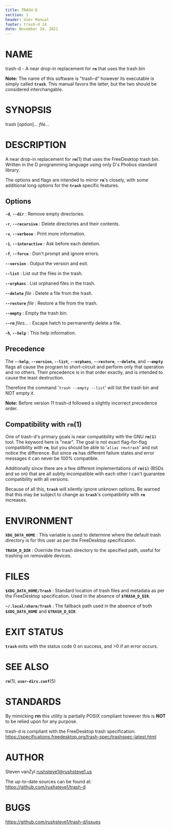 ```yaml
---
title: TRASH-D
section: 1
header: User Manual
footer: trash-d 14
date: November 24, 2021
---
```


NAME
====

trash-d - A near drop-in replacement for **`rm`** that uses the trash bin

**Note:** The name of this software is "trash-d" however its executable
is simply called **`trash`**. This manual favors the latter, but the two
should be considered interchangable.

SYNOPSIS
========

trash [_option_]... _file_...

DESCRIPTION
===========

A near drop-in replacement for **`rm`**(1) that uses the FreeDesktop trash bin.
Written in the D programming language using only D's Phobos standard library.

The options and flags are intended to mirror **`rm`**'s closely, with some
additional long options for the **`trash`** specific features.

Options
-------

**`-d`**, **`--dir`**
: Remove empty directories.

**`-r`**, **`--recursive`**
: Delete directories and their contents.

**`-v`**, **`--verbose`**
: Print more information.

**`-i`**, **`--interactive`**
: Ask before each deletion.

**`-f`**, **`--force`**
: Don't prompt and ignore errors.

**`--version`**
: Output the version and exit.

**`--list`**
: List out the files in the trash.

**`--orphans`**
: List orphaned files in the trash.

**`--delete`** _file_
: Delete a file from the trash.

**`--restore`** _file_
: Restore a file from the trash.

**`--empty`**
: Empty the trash bin.

**`--rm`** _files_...
: Escape hatch to permanently delete a file.

**`-h`**, **`--help`**
: This help information.

Precedence
----------

The **`--help`**, **`--version`**, **`--list`**, **`--orphans`**,
**`--restore`**, **`--delete`**, and **`--empty`** flags all cause the program
to short-circuit and perform only that operation and no others. Their
precedence is in that order exactly, and is intended to cause the least
destruction.

Therefore the command '`trash --empty --list`' will list the trash bin and NOT
empty it.

**Note:** Before version 11 trash-d followed a slightly incorrect precedence
order.

Compatibility with **`rm`**(1) 
----------------------------

One of trash-d's primary goals is near compatibility with the GNU **`rm(1)`**
tool. The keyword here is "near". The goal is not exact flag-for-flag
compatibility with **`rm`**, but you should be able to '`alias rm=trash`' and
not notice the difference. But since **`rm`** has different failure states and
error messages it can never be 100% compatible.

Additionally since there are a few different implementations of **`rm(1)`**
(BSDs and so on) that are all subtly incompatible with each other I can't
guarantee compatibility with all versions.

Because of all this, **`trash`** will silently ignore unknown options.
Be warned that this may be subject to change as **`trash`**'s compatibility
with **`rm`** increases.

ENVIRONMENT
===========

**`XDG_DATA_HOME`**
: This variable is used to determine where the default trash directory is for
  this user as per the FreeDesktop specification.

**`TRASH_D_DIR`**
: Override the trash directory to the specified path, useful for trashing on
  removable devices.

FILES
=====

**`$XDG_DATA_HOME/Trash`**
: Standard location of trash files and metadata as per the FreeDesktop
  specification. Used in the absence of **`$TRASH_D_DIR`**.

**`~/.local/share/Trash`**
: The fallback path used in the absence of both **`$XDG_DATA_HOME`** and
  **`$TRASH_D_DIR`**.

EXIT STATUS
===========

**`trash`** exits with the status code 0 on success, and >0 if an error occurs.

SEE ALSO
========

**`rm`**(1), **`user-dirs.conf`**(5)

STANDARDS
=========

By mimicking **rm** this utility is partially POSIX compliant however this is
**NOT** to be relied upon for any purpose.

trash-d is compliant with the FreeDesktop trash specification:
https://specifications.freedesktop.org/trash-spec/trashspec-latest.html

AUTHOR
======

Steven vanZyl <rushsteve1@rushsteve1.us>

The up-to-date sources can be found at: https://github.com/rushsteve1/trash-d

BUGS
====

https://github.com/rushsteve1/trash-d/issues
